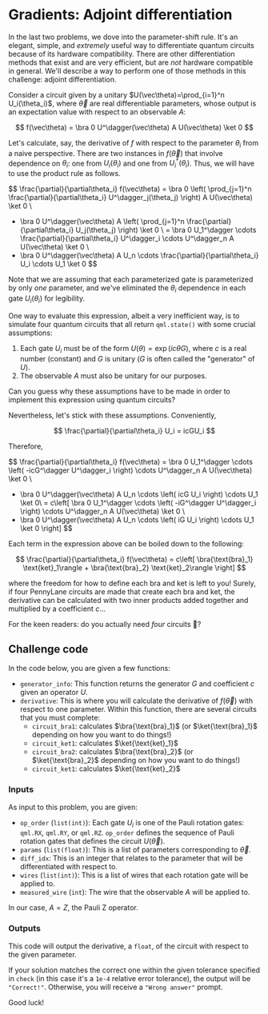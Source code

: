 # Gradients: Adjoint differentiation

In the last two problems, we dove into the parameter-shift rule. It's an elegant, simple, and _extremely_ useful way to differentiate quantum circuits because of its hardware compatibility. There are other differentiation methods that exist and are very efficient, but are _not_ hardware compatible in general. We'll describe a way to perform one of those methods in this challenge: adjoint differentiation.

Consider a circuit given by a unitary $U(\vec\theta)=\prod_{i=1}^n U_i(\theta_i)$, where $\vec\theta$ are real differentiable parameters, whose output is an expectation value with respect to an observable $A$:

$$
f(\vec\theta) = \bra 0 U^\dagger(\vec\theta) A U(\vec\theta) \ket 0
$$

Let's calculate, say, the derivative of $f$ with respect to the parameter $\theta_i$ from a naive perspective. There are two instances in $f(\vec\theta)$ that involve dependence on $\theta_i$: one from $U_i(\theta_i)$ and one from $U_i^\dagger(\theta_i)$. Thus, we will have to use the product rule as follows.

$$
\frac{\partial}{\partial\theta_i} f(\vec\theta) = \bra 0 \left( \prod_{j=1}^n \frac{\partial}{\partial\theta_i} U^\dagger_j(\theta_j) \right) A U(\vec\theta) \ket 0 \\
+ \bra 0 U^\dagger(\vec\theta) A \left( \prod_{j=1}^n \frac{\partial}{\partial\theta_i} U_j(\theta_j) \right)  \ket 0 \\
= \bra 0 U_1^\dagger \cdots \frac{\partial}{\partial\theta_i} U^\dagger_i \cdots U^\dagger_n A U(\vec\theta) \ket 0 \\
+ \bra 0 U^\dagger(\vec\theta) A U_n \cdots \frac{\partial}{\partial\theta_i} U_i \cdots U_1 \ket 0
$$

Note that we are assuming that each parameterized gate is parameterized by only _one_ parameter, and we've eliminated the $\theta_i$ dependence in each gate $U_i(\theta_i)$ for legibility.

One way to evaluate this expression, albeit a very inefficient way, is to simulate four quantum circuits that all return `qml.state()` with some crucial assumptions:

1.  Each gate $U_i$ must be of the form $U(\theta) = \exp(ic\theta G)$, where $c$ is a real number (constant) and $G$ is unitary ($G$ is often called the "generator" of $U$).
2.  The observable $A$ must also be unitary for our purposes.

Can you guess why these assumptions have to be made in order to implement this expression using quantum circuits?

Nevertheless, let's stick with these assumptions. Conveniently,

$$
\frac{\partial}{\partial\theta_i} U_i = icGU_i
$$

Therefore,

$$
\frac{\partial}{\partial\theta_i} f(\vec\theta) = \bra 0 U_1^\dagger \cdots \left( -icG^\dagger U^\dagger_i \right) \cdots U^\dagger_n A U(\vec\theta) \ket 0 \\
+ \bra 0 U^\dagger(\vec\theta) A U_n \cdots \left( icG U_i \right) \cdots U_1 \ket 0\\
= c\left[ \bra 0 U_1^\dagger \cdots \left( -iG^\dagger U^\dagger_i \right) \cdots U^\dagger_n A U(\vec\theta) \ket 0 \\
+ \bra 0 U^\dagger(\vec\theta) A U_n \cdots \left( iG U_i \right) \cdots U_1 \ket 0 \right]
$$

Each term in the expression above can be boiled down to the following:

$$
\frac{\partial}{\partial\theta_i} f(\vec\theta) = c\left[ \bra{\text{bra}_1} \text{ket}_1\rangle + \bra{\text{bra}_2} \text{ket}_2\rangle \right]
$$

where the freedom for how to define each bra and ket is left to you! Surely, if four PennyLane circuits are made that create each bra and ket, the derivative can be calculated with two inner products added together and multiplied by a coefficient $c$...

For the keen readers: do you actually need _four_ circuits 🧐?

Challenge code
--------------

In the code below, you are given a few functions:

*   `generator_info`: This function returns the generator $G$ and coefficient $c$ given an operator $U$.
*   `derivative`: This is where you will calculate the derivative of $f(\vec\theta)$ with respect to one parameter. Within this function, there are several circuits that you must complete:
    *   `circuit_bra1`: calculates $\bra{\text{bra}_1}$ (or $\ket{\text{bra}_1}$ depending on how you want to do things!)
    *   `circuit_ket1`: calculates $\ket{\text{ket}_1}$
    *   `circuit_bra2`: calculates $\bra{\text{bra}_2}$ (or $\ket{\text{bra}_2}$ depending on how you want to do things!)
    *   `circuit_ket1`: calculates $\ket{\text{ket}_2}$

### Inputs

As input to this problem, you are given:

*   `op_order` (`list(int)`): Each gate $U_i$ is one of the Pauli rotation gates: `qml.RX`, `qml.RY`, or `qml.RZ`. `op_order` defines the sequence of Pauli rotation gates that defines the circuit $U(\vec\theta)$.
*   `params` (`list(float)`): This is a list of parameters corresponding to $\vec\theta$.
*   `diff_idx`: This is an integer that relates to the parameter that will be differentiated with respect to.
*   `wires` (`list(int)`): This is a list of wires that each rotation gate will be applied to.
*   `measured_wire` (`int`): The wire that the observable $A$ will be applied to.

In our case, $A=Z$, the Pauli Z operator.

### Outputs

This code will output the derivative, a `float`, of the circuit with respect to the given parameter.

If your solution matches the correct one within the given tolerance specified in `check` (in this case it's a `1e-4` relative error tolerance), the output will be `"Correct!"`. Otherwise, you will receive a `"Wrong answer"` prompt.

Good luck!